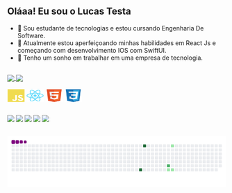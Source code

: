 ## Oláaa! Eu sou o Lucas Testa

- 🌱 Sou estudante de tecnologias e estou cursando Engenharia De Software.
- 💬 Atualmente estou aperfeiçoando minhas habilidades em React Js e começando com desenvolvimento IOS com SwiftUI.
- 🚀 Tenho um sonho em trabalhar em uma empresa de tecnologia.

##

<a href="https://github.com/LucasTesta444/github-readme-stats">
  <img height=200 align="center" src="https://github-readme-stats.vercel.app/api?username=LucasTesta444" />
</a>
<a href="https://github.com/LucasTesta444/convoychat">
  <img height=200 align="center" src="https://github-readme-stats.vercel.app/api/top-langs?username=LucasTesta444&layout=compact&langs_count=8&card_width=320" />
</a>

<div style="display: inline_block"><br>
  <img align="center" alt="Lucas-Js" height="30" width="40" src="https://raw.githubusercontent.com/devicons/devicon/master/icons/javascript/javascript-plain.svg">
  <img align="center" alt="Lucas-React" height="30" width="40" src="https://raw.githubusercontent.com/devicons/devicon/master/icons/react/react-original.svg">
  <img align="center" alt="Lucas-HTML" height="30" width="40" src="https://raw.githubusercontent.com/devicons/devicon/master/icons/html5/html5-original.svg">
  <img align="center" alt="Lucas-CSS" height="30" width="40" src="https://raw.githubusercontent.com/devicons/devicon/master/icons/css3/css3-original.svg">

</div>

##

<div> 
  <a href="https://www.youtube.com/channel/UCxhXh1rJoGTS92CG0WEGsNg" target="_blank"><img src="https://img.shields.io/badge/YouTube-FF0000?style=for-the-badge&logo=youtube&logoColor=white" target="_blank"></a>
  <a href="https://www.instagram.com/lucas.testaa/" target="_blank"><img src="https://img.shields.io/badge/-Instagram-%23E4405F?style=for-the-badge&logo=instagram&logoColor=white" target="_blank"></a>
 <a href="https://discord.gg/KB5TcVKS7c" target="_blank"><img src="https://img.shields.io/badge/Discord-7289DA?style=for-the-badge&logo=discord&logoColor=white" target="_blank"></a> 
  <a href = "mailto:contatolucastesta444@gmail.com"><img src="https://img.shields.io/badge/-Gmail-%23333?style=for-the-badge&logo=gmail&logoColor=white" target="_blank"></a>
  <a href="https://www.linkedin.com/in/lucas-testa-332460224?utm_source=share&utm_campaign=share_via&utm_content=profile&utm_medium=ios_app" target="_blank"><img src="https://img.shields.io/badge/-LinkedIn-%230077B5?style=for-the-badge&logo=linkedin&logoColor=white" target="_blank"></a> 
</div>

##

![snake gif](https://github.com/LucasTesta444/LucasTesta444/blob/output/github-contribution-grid-snake.gif)


